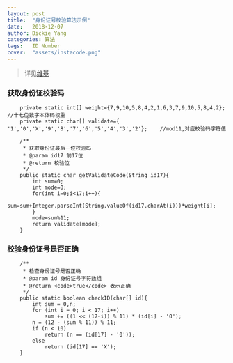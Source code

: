 ```yaml
---
layout: post
title:  "身份证号校验算法示例"
date:   2018-12-07
author: Dickie Yang
categories: 算法
tags:	ID Number 
cover:  "assets/instacode.png"
---
```


> 详见[维基](https://zh.wikipedia.org/wiki/%E4%B8%AD%E5%8D%8E%E4%BA%BA%E6%B0%91%E5%85%B1%E5%92%8C%E5%9B%BD%E5%85%AC%E6%B0%91%E8%BA%AB%E4%BB%BD%E5%8F%B7%E7%A0%81)
### 获取身份证校验码
```
    private static int[] weight={7,9,10,5,8,4,2,1,6,3,7,9,10,5,8,4,2};    //十七位数字本体码权重
    private static char[] validate={ '1','0','X','9','8','7','6','5','4','3','2'};    //mod11,对应校验码字符值

    /**
     * 获取身份证最后一位校验码
     * @param id17 前17位
     * @return 校验位
     */
    public static char getValidateCode(String id17){
        int sum=0;
        int mode=0;
        for(int i=0;i<17;i++){
            sum=sum+Integer.parseInt(String.valueOf(id17.charAt(i)))*weight[i];
        }
        mode=sum%11;
        return validate[mode];
    }

```

### 校验身份证号是否正确
```
    /**
     * 检查身份证号是否正确
     * @param id 身份证号字符数组
     * @return <code>true</code> 表示正确
     */
    public static boolean checkID(char[] id){
        int sum = 0,n;
        for (int i = 0; i < 17; i++)
            sum += ((1 << (17-i)) % 11) * (id[i] - '0');
        n = (12 - (sum % 11)) % 11;
        if (n < 10)
            return (n == (id[17] - '0'));
        else
            return (id[17] == 'X');
    }

```
